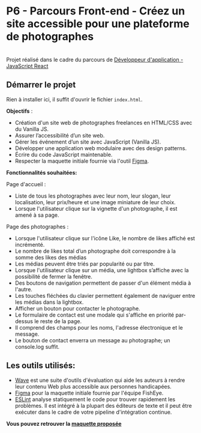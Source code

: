 # P6 - Parcours Front-end - Créez un site accessible pour une plateforme de photographes

<br>Projet réalisé dans le cadre du parcours de [Développeur d'application - JavaScript React](https://openclassrooms.com/fr/paths/516-developpeur-dapplication-javascript-react)</br>

## Démarrer le projet

Rien à installer ici, il suffit d'ouvrir le fichier `index.html`.

**Objectifs** :

- Création d'un site web de photographes freelances en HTML/CSS avec du Vanilla JS.
- Assurer l’accessibilité d’un site web.
- Gérer les événement d’un site avec JavaScript (Vanilla JS).
- Développer une application web modulaire avec des design patterns.
- Écrire du code JavaScript maintenable.
- Respecter la maquette initiale fournie via l'outil [Figma](https://www.figma.com/file/Q3yNeD7WTK9QHDldg9vaRl/UI-Design-FishEye-FR?node-id=0%3A1).

**Fonctionnalités souhaitées:**

Page d'accueil :

- Liste de tous les photographes avec leur nom, leur slogan, leur localisation, leur prix/heure et une image miniature de leur choix.
- Lorsque l'utilisateur clique sur la vignette d'un photographe, il est amené à sa page.

Page des photographes :

- Lorsque l'utilisateur clique sur l'icône Like, le nombre de likes affiché est incrémenté.
- Le nombre de likes total d’un photographe doit correspondre à la somme des likes des médias
- Les médias peuvent être triés par popularité ou par titre.
- Lorsque l'utilisateur clique sur un média, une lightbox s’affiche avec la possibilité de fermer la fenêtre.
- Des boutons de navigation permettent de passer d'un élément média à l'autre.
- Les touches fléchées du clavier permettent également de naviguer entre les médias dans la lightbox.
- Afficher un bouton pour contacter le photographe.
- Le formulaire de contact est une modale qui s'affiche en priorité par-dessus le reste de la page.
- Il comprend des champs pour les noms, l'adresse électronique et le message.
- Le bouton de contact enverra un message au photographe; un console.log suffit.

## Les outils utilisés:

- [Wave](https://wave.webaim.org/) est une suite d'outils d'évaluation qui aide les auteurs à rendre leur contenu Web plus accessible aux personnes handicapées.
- [Figma](https://www.figma.com/fr/) pour la maquette initiale fournie par l'équipe FishEye.
- [ESLint](https://eslint.org/) analyse statiquement le code pour trouver rapidement les problèmes. Il est intégré à la plupart des éditeurs de texte et il peut être exécuter dans le cadre de votre pipeline d'intégration continue.

**Vous pouvez retrouver la [maquette proposée](https://www.figma.com/file/Q3yNeD7WTK9QHDldg9vaRl/UI-Design-FishEye-FR?node-id=0%3A1)**
